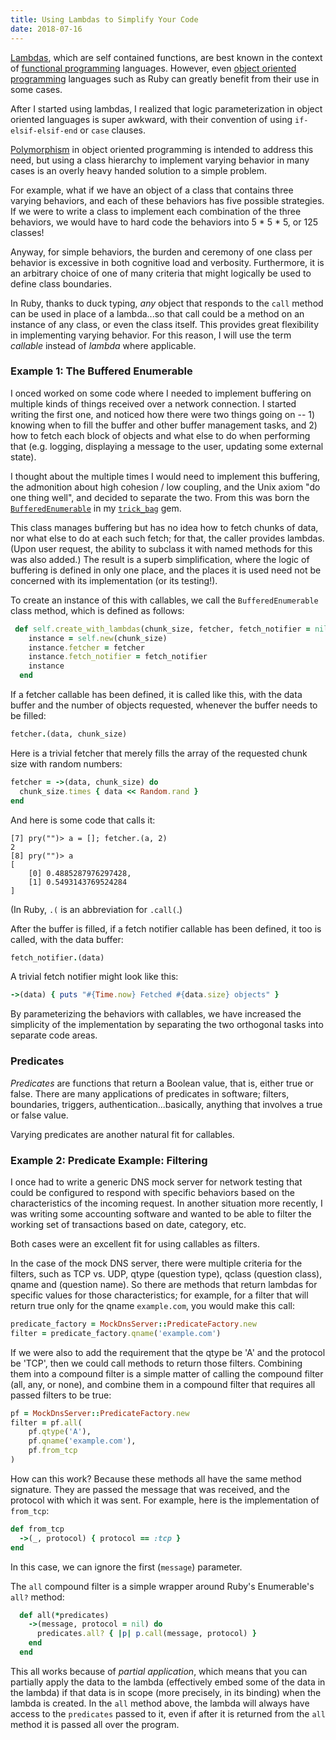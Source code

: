 ```yaml
---
title: Using Lambdas to Simplify Your Code
date: 2018-07-16
---
```


[Lambdas](https://en.wikipedia.org/wiki/Anonymous_function), which are self contained functions, are best known in the context of [functional programming](https://en.wikipedia.org/wiki/Functional_languages) languages. However, even [object oriented programming](https://en.wikipedia.org/wiki/Object-oriented_programming) languages such as Ruby can greatly benefit from their use in some cases.

After I started using lambdas, I realized that logic parameterization in object oriented languages is super awkward, with their convention of using `if-elsif-elsif-end` or `case` clauses.

[Polymorphism](https://en.wikipedia.org/wiki/Polymorphism_(computer_science)) in object oriented programming is intended to address this need, but using a class hierarchy to implement varying behavior in many cases is an overly heavy handed solution to a simple problem.

For example, what if we have an object of a class that contains three varying behaviors, and each of these behaviors has five possible strategies. If we were to write a class to implement each combination of the three behaviors, we would have to hard code the behaviors into 5 * 5 * 5, or 125 classes!

Anyway, for simple behaviors, the burden and ceremony of one class per behavior is excessive in both cognitive load and verbosity. Furthermore, it is an arbitrary choice of one of many criteria that might logically be used to define class boundaries.

In Ruby, thanks to duck typing, _any_ object that responds to the `call` method can be used in place of a lambda...so that call could be a method on an instance of any class, or even the class itself. This provides great flexibility in implementing varying behavior. For this reason, I will use the term _callable_ instead of _lambda_ where applicable.

### Example 1: The Buffered Enumerable

I onced worked on some code where I needed to implement buffering on multiple kinds of things received over a network connection. I started writing the first one, and noticed how there were two things going on -- 1) knowing when to fill the buffer and other buffer management tasks, and 2) how to fetch each block of objects and what else to do when performing that (e.g. logging, displaying a message to the user, updating some external state).

I thought about the multiple times I would need to implement this buffering, the admonition about high cohesion / low coupling, and the Unix axiom "do one thing well", and decided to separate the two. From this was born the [`BufferedEnumerable`](https://github.com/keithrbennett/trick_bag/blob/master/lib/trick_bag/enumerables/buffered_enumerable.rb) in my [`trick_bag`](https://github.com/keithrbennett/trick_bag/) gem.

This class manages buffering but has no idea how to fetch chunks of data, nor what else to do at each such fetch; for that, the caller provides lambdas. (Upon user request, the ability to subclass it with named methods for this was also added.) The result is a superb simplification, where the logic of buffering is defined in only one place, and the places it is used need not be concerned with its implementation (or its testing!).

To create an instance of this with callables, we call the `BufferedEnumerable` class method, which is defined as follows:

```ruby
 def self.create_with_lambdas(chunk_size, fetcher, fetch_notifier = nil)
    instance = self.new(chunk_size)
    instance.fetcher = fetcher
    instance.fetch_notifier = fetch_notifier
    instance
  end
```

If a fetcher callable has been defined, it is called like this, with the data buffer and the number of objects requested, whenever the buffer needs to be filled:

```ruby
fetcher.(data, chunk_size)
```

Here is a trivial fetcher that merely fills the array of the requested chunk size with random numbers:

```ruby
fetcher = ->(data, chunk_size) do
  chunk_size.times { data << Random.rand }
end
```

And here is some code that calls it:

```
[7] pry("")> a = []; fetcher.(a, 2)
2
[8] pry("")> a
[
    [0] 0.4885287976297428,
    [1] 0.5493143769524284
]
````

(In Ruby, `.(` is an abbreviation for `.call(`.)

After the buffer is filled, if a fetch notifier callable has been defined, it too is called, with the data buffer:


```ruby
fetch_notifier.(data)
```

A trivial fetch notifier might look like this:

```ruby
->(data) { puts "#{Time.now} Fetched #{data.size} objects" } 
```

By parameterizing the behaviors with callables, we have increased the simplicity of the implementation by separating the two orthogonal tasks into separate code areas.


### Predicates

_Predicates_ are functions that return a Boolean value, that is, either true or false. There are many applications of predicates in software; filters, boundaries, triggers, authentication...basically, anything that involves a true or false value.

Varying predicates are another natural fit for callables.


### Example 2: Predicate Example: Filtering

I once had to write a generic DNS mock server for network testing that could be configured to respond with specific behaviors based on the characteristics of the incoming request. In another situation more recently, I was writing some accounting software and wanted to be able to filter the working set of transactions based on date, category, etc.

Both cases were an excellent fit for using callables as filters.

In the case of the mock DNS server, there were multiple criteria for the filters, such as TCP vs. UDP, qtype (question type), qclass (question class), qname and (question name). So there are methods that return lambdas for specific values for those characteristics; for example, for a filter that will return true only for the qname `example.com`, you would make this call:

```ruby
predicate_factory = MockDnsServer::PredicateFactory.new
filter = predicate_factory.qname('example.com')
```

If we were also to add the requirement that the qtype be 'A' and the protocol be 'TCP', then we could call methods to return those filters. Combining them into a compound filter is a simple matter of calling the compound filter (all, any, or none), and combine them in a compound filter that requires all passed filters to be true:

```ruby
pf = MockDnsServer::PredicateFactory.new
filter = pf.all(
    pf.qtype('A'),
    pf.qname('example.com'),
    pf.from_tcp
)
```

How can this work? Because these methods all have the same method signature. They are passed the message that was received, and the protocol with which it was sent. For example, here is the implementation of `from_tcp`:

```ruby
def from_tcp
  ->(_, protocol) { protocol == :tcp }
end
```

In this case, we can ignore the first (`message`) parameter.

The `all` compound filter is a simple wrapper around Ruby's Enumerable's `all?` method:

```ruby
  def all(*predicates)
    ->(message, protocol = nil) do
      predicates.all? { |p| p.call(message, protocol) }
    end
  end
```

This all works because of _partial application_, which means that you can partially apply the data to the lambda (effectively embed some of the data in the lambda) if that data is in scope (more precisely, in its binding) when the lambda is created. In the `all` method above, the lambda will always have access to the `predicates` passed to it, even if after it is returned from the `all` method it is passed all over the program.